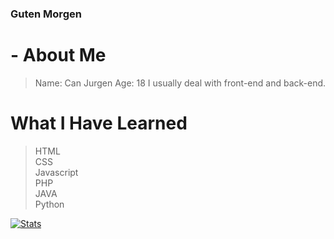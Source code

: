 ### Guten Morgen
# - About Me
> Name: Can Jurgen
> Age: 18
> I usually deal with front-end and back-end.

# What I Have Learned

>HTML <br/>
>CSS <br/>
>Javascript <br/>
>PHP <br/>
>JAVA <br/>
>Python <br/>

[![Stats](https://github-readme-stats.vercel.app/api?username=felix5326)](https://github.com/felix5326/)

<!--
**caniDev18/caniDev18** is a ✨ _special_ ✨ repository because its `README.md` (this file) appears on your GitHub profile.

Here are some ideas to get you started:

- 🔭 I’m currently working on ...
- 🌱 I’m currently learning ...
- 👯 I’m looking to collaborate on ...
- 🤔 I’m looking for help with ...
- 💬 Ask me about ...
- 📫 How to reach me: ...
- 😄 Pronouns: ...
- ⚡ Fun fact: ...
-->
